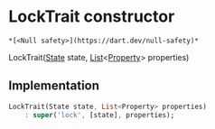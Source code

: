 


# LockTrait constructor




    *[<Null safety>](https://dart.dev/null-safety)*



LockTrait([State](../../yonomi-sdk/State-class.md) state, [List](https://api.flutter.dev/flutter/dart-core/List-class.html)&lt;[Property](../../yonomi-sdk/Property-class.md)> properties)





## Implementation

```dart
LockTrait(State state, List<Property> properties)
    : super('lock', [state], properties);
```







